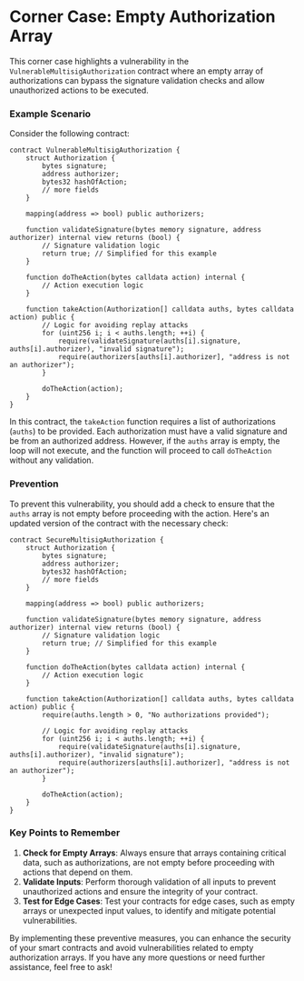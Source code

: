 # Corner Case: Empty Authorization Array

This corner case highlights a vulnerability in the `VulnerableMultisigAuthorization` contract where an empty array of authorizations can bypass the signature validation checks and allow unauthorized actions to be executed.

### Example Scenario

Consider the following contract:

```solidity
contract VulnerableMultisigAuthorization {
    struct Authorization {
        bytes signature;
        address authorizer;
        bytes32 hashOfAction;
        // more fields
    }

    mapping(address => bool) public authorizers;

    function validateSignature(bytes memory signature, address authorizer) internal view returns (bool) {
        // Signature validation logic
        return true; // Simplified for this example
    }

    function doTheAction(bytes calldata action) internal {
        // Action execution logic
    }

    function takeAction(Authorization[] calldata auths, bytes calldata action) public {
        // Logic for avoiding replay attacks
        for (uint256 i; i < auths.length; ++i) {
            require(validateSignature(auths[i].signature, auths[i].authorizer), "invalid signature");
            require(authorizers[auths[i].authorizer], "address is not an authorizer");
        }

        doTheAction(action);
    }
}
```

In this contract, the `takeAction` function requires a list of authorizations (`auths`) to be provided. Each authorization must have a valid signature and be from an authorized address. However, if the `auths` array is empty, the loop will not execute, and the function will proceed to call `doTheAction` without any validation.

### Prevention

To prevent this vulnerability, you should add a check to ensure that the `auths` array is not empty before proceeding with the action. Here's an updated version of the contract with the necessary check:

```solidity
contract SecureMultisigAuthorization {
    struct Authorization {
        bytes signature;
        address authorizer;
        bytes32 hashOfAction;
        // more fields
    }

    mapping(address => bool) public authorizers;

    function validateSignature(bytes memory signature, address authorizer) internal view returns (bool) {
        // Signature validation logic
        return true; // Simplified for this example
    }

    function doTheAction(bytes calldata action) internal {
        // Action execution logic
    }

    function takeAction(Authorization[] calldata auths, bytes calldata action) public {
        require(auths.length > 0, "No authorizations provided");

        // Logic for avoiding replay attacks
        for (uint256 i; i < auths.length; ++i) {
            require(validateSignature(auths[i].signature, auths[i].authorizer), "invalid signature");
            require(authorizers[auths[i].authorizer], "address is not an authorizer");
        }

        doTheAction(action);
    }
}
```

### Key Points to Remember

1. **Check for Empty Arrays**: Always ensure that arrays containing critical data, such as authorizations, are not empty before proceeding with actions that depend on them.
2. **Validate Inputs**: Perform thorough validation of all inputs to prevent unauthorized actions and ensure the integrity of your contract.
3. **Test for Edge Cases**: Test your contracts for edge cases, such as empty arrays or unexpected input values, to identify and mitigate potential vulnerabilities.

By implementing these preventive measures, you can enhance the security of your smart contracts and avoid vulnerabilities related to empty authorization arrays. If you have any more questions or need further assistance, feel free to ask!